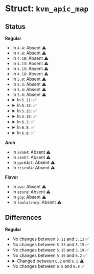 # Struct: <code>kvm_apic_map</code>

## Status
<b>Regular</b>
<ul>
<li>
In <code>4.4</code>: Absent ⚠️
</li>
<li>
In <code>4.8</code>: Absent ⚠️
</li>
<li>
In <code>4.10</code>: Absent ⚠️
</li>
<li>
In <code>4.13</code>: Absent ⚠️
</li>
<li>
In <code>4.15</code>: Absent ⚠️
</li>
<li>
In <code>4.18</code>: Absent ⚠️
</li>
<li>
In <code>5.0</code>: Absent ⚠️
</li>
<li>
In <code>5.3</code>: Absent ⚠️
</li>
<li>
In <code>5.4</code>: Absent ⚠️
</li>
<li>
In <code>5.8</code>: Absent ⚠️
</li>
<li>
<details>
<summary>In <code>5.11</code>: ✅</summary>

```c
struct kvm_apic_map {
    struct callback_head rcu;
    u8 mode;
    u32 max_apic_id;
    struct kvm_lapic * xapic_flat_map[8];
    struct kvm_lapic * xapic_cluster_map[64];
    struct kvm_lapic * phys_map[0];
};
```
</details>
</li>
<li>
<details>
<summary>In <code>5.13</code>: ✅</summary>

```c
struct kvm_apic_map {
    struct callback_head rcu;
    u8 mode;
    u32 max_apic_id;
    struct kvm_lapic * xapic_flat_map[8];
    struct kvm_lapic * xapic_cluster_map[64];
    struct kvm_lapic * phys_map[0];
};
```
</details>
</li>
<li>
<details>
<summary>In <code>5.15</code>: ✅</summary>

```c
struct kvm_apic_map {
    struct callback_head rcu;
    u8 mode;
    u32 max_apic_id;
    struct kvm_lapic * xapic_flat_map[8];
    struct kvm_lapic * xapic_cluster_map[64];
    struct kvm_lapic * phys_map[0];
};
```
</details>
</li>
<li>
<details>
<summary>In <code>5.19</code>: ✅</summary>

```c
struct kvm_apic_map {
    struct callback_head rcu;
    u8 mode;
    u32 max_apic_id;
    struct kvm_lapic * xapic_flat_map[8];
    struct kvm_lapic * xapic_cluster_map[64];
    struct kvm_lapic * phys_map[0];
};
```
</details>
</li>
<li>
<details>
<summary>In <code>6.2</code>: ✅</summary>

```c
struct kvm_apic_map {
    struct callback_head rcu;
    u8 mode;
    u32 max_apic_id;
    struct kvm_lapic * xapic_flat_map[8];
    struct kvm_lapic * xapic_cluster_map[64];
    struct kvm_lapic * phys_map[0];
};
```
</details>
</li>
<li>
<details>
<summary>In <code>6.5</code>: ✅</summary>

```c
struct kvm_apic_map {
    struct callback_head rcu;
    enum kvm_apic_logical_mode logical_mode;
    u32 max_apic_id;
    struct kvm_lapic * xapic_flat_map[8];
    struct kvm_lapic * xapic_cluster_map[64];
    struct kvm_lapic * phys_map[0];
};
```
</details>
</li>
<li>
<details>
<summary>In <code>6.8</code>: ✅</summary>

```c
struct kvm_apic_map {
    struct callback_head rcu;
    enum kvm_apic_logical_mode logical_mode;
    u32 max_apic_id;
    struct kvm_lapic * xapic_flat_map[8];
    struct kvm_lapic * xapic_cluster_map[64];
    struct kvm_lapic * phys_map[0];
};
```
</details>
</li>
</ul>
<b>Arch</b>
<ul>
<li>
In <code>arm64</code>: Absent ⚠️
</li>
<li>
In <code>armhf</code>: Absent ⚠️
</li>
<li>
In <code>ppc64el</code>: Absent ⚠️
</li>
<li>
In <code>riscv64</code>: Absent ⚠️
</li>
</ul>
<b>Flavor</b>
<ul>
<li>
In <code>aws</code>: Absent ⚠️
</li>
<li>
In <code>azure</code>: Absent ⚠️
</li>
<li>
In <code>gcp</code>: Absent ⚠️
</li>
<li>
In <code>lowlatency</code>: Absent ⚠️
</li>
</ul>

## Differences
<b>Regular</b>
<ul>
<li>
No changes between <code>5.11</code> and <code>5.13</code> ✅
</li>
<li>
No changes between <code>5.13</code> and <code>5.15</code> ✅
</li>
<li>
No changes between <code>5.15</code> and <code>5.19</code> ✅
</li>
<li>
No changes between <code>5.19</code> and <code>6.2</code> ✅
</li>
<li>
<details>
<summary>Changed between <code>6.2</code> and <code>6.5</code> ⚠️</summary>
<ul>
<li>
<b>Field added. </b>
<code>enum kvm_apic_logical_mode logical_mode</code>
</li>
<li>
<b>Field removed. </b>
<code>u8 mode</code>
</li>
</ul>
</details>
</li>
<li>
No changes between <code>6.5</code> and <code>6.8</code> ✅
</li>
</ul>
